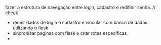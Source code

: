 fazer a estrutura de navegação entre login, cadastro e redifinir senha. // check
- reunir dados de login e cadastro e vincular com banco de dados utilizando o flask
- sincronizar paginas com flask e criar rotas especificas
-
